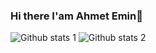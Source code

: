 ### Hi there I'am Ahmet Emin👋




![Github stats 1](https://github-readme-stats.vercel.app/api?username=aebedir&show_icons=true&theme=gradient) 
![Github stats 2](https://github-readme-stats.vercel.app/api?username=aebedir&show_icons=true&theme=radical)
